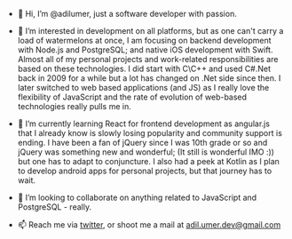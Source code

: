 - 👋 Hi, I’m @adilumer, just a software developer with passion.

- 👀 I’m interested in development on all platforms, but as one can't carry a load of watermelons at once, I am focusing on backend development with Node.js and PostgreSQL; and native iOS development with Swift. Almost all of my personal projects and work-related responsibilities are based on these technologies. I did start with C\C++ and used C#.Net back in 2009 for a while but a lot has changed on .Net side since then. I later switched to web based applications (and JS) as I really love the flexibility of JavaScript and the rate of evolution of web-based technologies really pulls me in. 

- 🌱 I’m currently learning React for frontend development as angular.js that I already know is slowly losing popularity and community support is ending. I have been a fan of jQuery since I was 10th grade or so and jQuery was something new and wonderful; (It still is wonderful IMO :)) but one has to adapt to conjuncture. I also had a peek at Kotlin as I plan to develop android apps for personal projects, but that journey has to wait. 

- 💞️ I’m looking to collaborate on anything related to JavaScript and PostgreSQL - really.

- 📫 Reach me via [twitter](https://twitter.com/adilumer_), or shoot me a mail at adil.umer.dev@gmail.com
